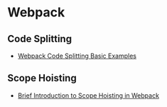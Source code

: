 # Webpack

## Code Splitting

- [Webpack Code Splitting Basic Examples](https://github.com/webpack/webpack.js.org/issues/1333)

## Scope Hoisting

- [Brief Introduction to Scope Hoisting in Webpack](https://medium.com/webpack/brief-introduction-to-scope-hoisting-in-webpack-8435084c171f)
